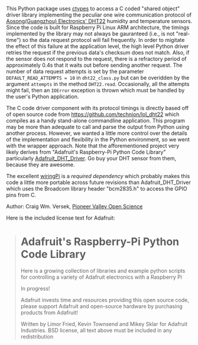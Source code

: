 This Python package uses [ctypes](http://docs.python.org/2/library/ctypes.html) 
to access a C coded "shared object" driver library implementing the 
peculiar one wire communication protocol of [Aosong(Guangzhou) Electronics' 
DHT22](http://www.adafruit.com/products/385) humidity and temperature sensors.
Since the code is built for Raspberry Pi Linux ARM architecture, the timings
implemented by the library may not always be gauranteed (i.e., is not "real-time")
so the data request protocol will fail frequently.  In order to migitate 
the effect of this failure at the application level, the high level Python 
driver retries the request if the previous data's checksum does not match.
Also, if the sensor does not respond to the request, there is a refractory 
period of approximately 0.4s that it waits out before sending another request.
The number of data request attempts is set by the parameter 
```DEFAULT_READ_ATTEMPTS = 10``` in ```dht22_class.py``` but can be overidden
by the argument ```attempts``` in the method ```DHT22.read```.  Occasionally,
all the attempts might fail, then an ```IOError``` exception is thrown which 
must be handled by the user's Python application.

The C code driver component with its protocol timings is directly based off 
of open source code from https://github.com/technion/lol_dht22 which compiles
as a handy stand-alone commandline application.  This program may be more 
than adequate to call and parse the output from Python using another process.
However, we wanted a little more control over the details of the implementation 
and flexibility in the Python environment, so we went with the wrapper approach.
Note that the afforementioned project very likely derives from 
"Adafruit's Raspberry-Pi Python Code Library"  particularly 
[Adafruit_DHT_Driver](https://github.com/adafruit/Adafruit-Raspberry-Pi-Python-Code/tree/master/Adafruit_DHT_Driver).
Go buy your DHT sensor from them, because they are awesome.

The excellent [wiringPi](https://projects.drogon.net/raspberry-pi/wiringpi)
is a *required dependency* which probably makes this code a little more 
portable across future revisions than Adafruit_DHT_Driver which uses 
the Broadcom library header "bcm2835.h" to access the GPIO pins from C.

Author: Craig Wm. Versek, [Pioneer Valley Open Science](http://pvos.cc)

Here is the included license text for Adafruit:
>Adafruit's Raspberry-Pi Python Code Library
> ===
>  Here is a growing collection of libraries and example python scripts
>  for controlling a variety of Adafruit electronics with a Raspberry Pi
>  
>  In progress!
>
>  Adafruit invests time and resources providing this open source code,
>  please support Adafruit and open-source hardware by purchasing
>  products from Adafruit!
>
>  Written by Limor Fried, Kevin Townsend and Mikey Sklar for Adafruit Industries.
>  BSD license, all text above must be included in any redistribution
